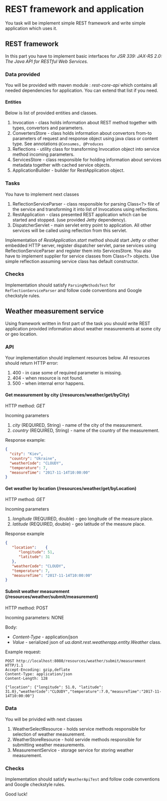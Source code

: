 # REST framework and application

You task will be implement simple REST framework and write simple application which uses it.

## REST framework

In this part you have to implement basic interfaces for _JSR 339: JAX-RS 2.0: The Java API for 
RESTful Web Services._


### Data provided

You will be provided with maven module : _rest-core-api_ which contains all needed dependencies for 
application. You can extend that list if you need.

#### Entities

Below is list of provided entities and classes.

1. Invocation - class holds information about REST method together with types, convertors and 
parameters.
2. ConvertersStore - class holds information about convertors from-to parameters of request and 
response object using java class or content type. See annotations ```@Consumes, @Produces```
3. Reflections - utility class for transforming Invocation object into service method incoming 
parameters.
4. ServicesStore - class responsible for holding information about services metadata together 
with cached service objects.
5. ApplicationBuilder - builder for RestApplication object. 

### Tasks 

You have to implement next classes

1. ReflectionServiceParser - class responsible for parsing Class<?> file of the service and 
transforming it into list of Invocations using reflections.
2. RestApplication - class presented REST application which can be started and stopped. (use 
provided Jetty dependency).
3. DispatcherServlet - main servlet entry point to application. All other services will be 
called using reflection from this servlet.

Implementation of _RestApplication.start_ method should start Jetty or other embedded HTTP server, 
register dispatcher servlet, parse services using ReflectionServiceParser and register them into
ServicesStore. You also have to implement supplier for service classes from Class<?> objects. Use
simple reflection assuming service class has default constructor. 

### Checks 

Implementation should satisfy ```ParsingMethodsTest```  for ```ReflectionServiceParser``` and 
follow code conventions and Google checkstyle rules.

## Weather measurement service

Using framework written in first part of the task you should write REST application provided 
information about weather measurements at some city or geo location.

### API

Your implementation should implement resources below.
All resources should return HTTP error:
1. 400 - in case some of required parameter is missing.
2. 404 - when resource is not found.
3. 500 - when internal error happens.

#### Get measurement by city (/resources/weather/get/byCity)
HTTP method:  _GET_

Incoming parameters

1. _city_ (REQUIRED, String) - name of the city of the measurement.
2. _country_ (REQUIRED, String) - name of the country of the measurement.

Response example: 
```json
{
  "city": "Kiev",
  "country": "Ukraine",
  "weatherCode": "CLOUDY",
  "temperature": 7,
  "measureTime": "2017-11-14T10:00:00"
}
```

#### Get weather by location (/resources/weather/get/byLocation) 
HTTP method:  _GET_

Incoming parameters

1. _longitude_ (REQUIRED, double) - geo longitude of the measure place.
2. _latitude_ (REQUIRED, double) - geo latitude of the measure place.

Response example

```json
{
   "location":    {
      "longitude": 51,
      "latitude": 31
   },
   "weatherCode": "CLOUDY",
   "temperature": 7,
   "measureTime": "2017-11-14T10:00:00"
}
```
#### Submit weather measurement (/resources/weather/submit/measurement)
HTTP method: POST

Incoming parameters: NONE

Body: 
   - _Content-Type_ - application/json
   - _Value_ - serialized json of _ua.danit.rest.weatherapp.entity.Weather_ class.
   
Example request:
```
POST http://localhost:8080/resources/weather/submit/measurement HTTP/1.1
Accept-Encoding: gzip,deflate
Content-Type: application/json
Content-Length: 128

{"location": {"longitude": 51.0, "latitude": 31.0},"weatherCode":"CLOUDY","temperature":7.0,"measureTime":"2017-11-14T10:00:00"}
```   
 
### Data

You will be privided with next classes

1. WeatherSelectResource - holds service methods responsible for selection of weather measurement.
2. WeatherStoreResource - hold servide methods responsible for submitting weather measurements.
3. MeasurementService - storage service for storing weather measurement.
 
### Checks 

Implementation should satisfy ```WeatherApiTest``` and follow code conventions and Google checkstyle rules.

Good luck!